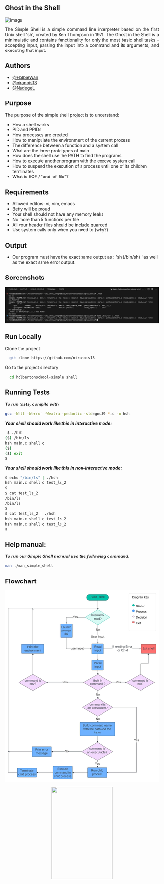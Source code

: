 ## Ghost in the Shell


![image](https://i.pinimg.com/originals/88/b4/d0/88b4d029c342900d92121fea161d100e.gif)
<div align="justify">
The Simple Shell is a simple command line interpreter based on the first Unix shell 'sh', created by Ken Thompson in 1971. The Ghost in the Shell is a minimalistic and contains functionality for only the most basic shell tasks - accepting input, parsing the input into a command and its arguments, and executing that input. 
</div>

## Authors

- [@HolbieWan](https://github.com/HolbieWan)
- [@niranois13](https://github.com/niranois13)
- [@NadegeL](https://github.com/NadegeL)


## Purpose
<div align="justfy">
The purpose of the simple shell project is to understand:

- How a shell works
- PID and PPIDs
- How processes are created
- How to manipulate the environment of the current process
- The difference between a function and a system call
- What are the three prototypes of main
- How does the shell use the PATH to find the programs
- How to execute another program with the execve system call
- How to suspend the execution of a process until one of its children terminates
- What is EOF / "end-of-file"?
## Requirements 

- Allowed editors: vi, vim, emacs
- Betty will be proud
- Your shell should not have any memory leaks
- No more than 5 functions per file
- All your header files should be include guarded
- Use system calls only when you need to (why?)
## Output
 
 - Our program must have the exact same output as :   'sh (/bin/sh) ' as well as the exact same error output.

## Screenshots

![alt text](Images/Simple_shell_scrennshot.png)


## Run Locally

Clone the project

```bash
  git clone https://github.com/niranois13
```

Go to the project directory

```bash
  cd holbertonschool-simple_shell
```

## Running Tests

**_To run tests, compile with_**
```bash
gcc -Wall -Werror -Wextra -pedantic -std=gnu89 *.c -o hsh
```
**_Your shell should work like this in interactive mode:_**

```bash
 $ ./hsh
($) /bin/ls
hsh main.c shell.c
($)
($) exit
$
```
**_Your shell should work like this in  non-interactive mode:_**

```bash
$ echo "/bin/ls" | ./hsh
hsh main.c shell.c test_ls_2
$
$ cat test_ls_2
/bin/ls
/bin/ls
$
$ cat test_ls_2 | ./hsh
hsh main.c shell.c test_ls_2
hsh main.c shell.c test_ls_2
$
```

## Help manual: 

**_To run our Simple Shell manual use the following command:_**
```bash
man ./man_simple_shell
```

## Flowchart
![alt text](Images/Shell_flowchart.jpeg)


</div>

<div align="center">
<img src="https://i.pinimg.com/originals/8b/d7/01/8bd701835159269167960889f99f182d.jpg" width= "200" height= "300">
</div>





